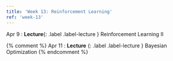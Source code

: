```yaml
---
title: 'Week 13: Reinforcement Learning'
ref: 'week-13'
---
```


Apr 9
: **Lecture**{: .label .label-lecture } Reinforcement Learning II

{% comment %}
Apr 11
: **Lecture** {: .label .label-lecture } Bayesian Optimization
{% endcomment %}

